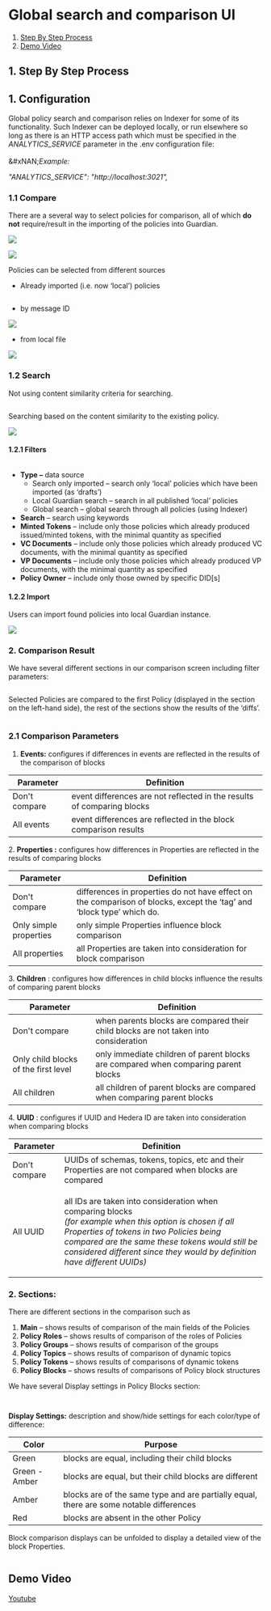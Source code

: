 # Global search and comparison UI

1. [Step By Step Process](global-search-and-comparison-ui.md#id-1.-step-by-step-process)
2. [Demo Video](global-search-and-comparison-ui.md#demo-video)

## 1. Step By Step Process

## 1. Configuration

Global policy search and comparison relies on Indexer for some of its functionality. Such Indexer can be deployed locally, or run elsewhere so long as there is an HTTP access path which must be specified in the _ANALYTICS\_SERVICE_ parameter in the .env configuration file:\
\
&#xNAN;_&#x45;xample:_&#x20;

_"ANALYTICS\_SERVICE": "http://localhost:3021",_

### **1.1 Compare**

There are a several way to select policies for comparison, all of which **do not** require/result in the importing of the policies into Guardian.

![](<../../../../.gitbook/assets/0 (16).png>)

![](<../../../../.gitbook/assets/1 (18).png>)

Policies can be selected from different sources

* Already imported (i.e. now ‘local’) policies

<figure><img src="../../../../.gitbook/assets/2 (20).png" alt=""><figcaption></figcaption></figure>

* by message ID

![](<../../../../.gitbook/assets/3 (17).png>)

* from local file

![](<../../../../.gitbook/assets/4 (15).png>)

### **1.2 Search**

Not using content similarity criteria for searching.

<figure><img src="../../../../.gitbook/assets/5 (18).png" alt=""><figcaption></figcaption></figure>

Searching based on the content similarity to the existing policy.

![](<../../../../.gitbook/assets/6 (17).png>)

#### **1.2.1 Filters**

<figure><img src="../../../../.gitbook/assets/7 (17).png" alt=""><figcaption></figcaption></figure>

* **Type –** data source
  * Search only imported – search only ‘local’ policies which have been imported (as ‘drafts’)
  * Local Guardian search – search in all published ‘local’ policies
  * Global search – global search through all policies (using Indexer)
* **Search** – search using keywords
* **Minted Tokens** – include only those policies which already produced issued/minted tokens, with the minimal quantity as specified
* **VC Documents** – include only those policies which already produced VC documents, with the minimal quantity as specified
* **VP Documents** – include only those policies which already produced VP documents, with the minimal quantity as specified
* **Policy Owner** – include only those owned by specific DID\[s]

#### **1.2.2 Import**

Users can import found policies into local Guardian instance.

![](<../../../../.gitbook/assets/8 (18).png>)

### 2. Comparison Result

We have several different sections in our comparison screen including filter parameters:

<figure><img src="../../../../.gitbook/assets/image (530).png" alt=""><figcaption></figcaption></figure>

Selected Policies are compared to the first Policy (displayed in the section on the left-hand side), the rest of the sections show the results of the ‘diffs’.

<figure><img src="../../../../.gitbook/assets/image (531).png" alt=""><figcaption></figcaption></figure>

### 2.1 Comparison Parameters

1. **Events:** configures if differences in events are reflected in the results of the comparison of blocks

| Parameter     | Definition                                                             |
| ------------- | ---------------------------------------------------------------------- |
| Don't compare | event differences are not reflected in the results of comparing blocks |
| All events    | event differences are reflected in the block comparison results        |

2\. **Properties :** configures how differences in Properties are reflected in the results of comparing blocks

| Parameter              | Definition                                                                                                            |
| ---------------------- | --------------------------------------------------------------------------------------------------------------------- |
| Don't compare          | differences in properties do not have effect on the comparison of blocks, except the ‘tag’ and ‘block type’ which do. |
| Only simple properties | only simple Properties influence block comparison                                                                     |
| All properties         | all Properties are taken into consideration for block comparison                                                      |

3\. **Children** : configures how differences in child blocks influence the results of comparing parent blocks

| Parameter                            | Definition                                                                           |
| ------------------------------------ | ------------------------------------------------------------------------------------ |
| Don't compare                        | when parents blocks are compared their child blocks are not taken into consideration |
| Only child blocks of the first level | only immediate children of parent blocks are compared when comparing parent blocks   |
| All children                         | all children of parent blocks are compared when comparing parent blocks              |

4\. **UUID** : configures if UUID and Hedera ID are taken into consideration when comparing blocks

| Parameter     | Definition                                                                                                                                                                                                                                                                                          |
| ------------- | --------------------------------------------------------------------------------------------------------------------------------------------------------------------------------------------------------------------------------------------------------------------------------------------------- |
| Don't compare | UUIDs of schemas, tokens, topics, etc and their Properties are not compared when blocks are compared                                                                                                                                                                                                |
| All UUID      | <p>all IDs are taken into consideration when comparing blocks<br><em>(for example when this option is chosen if all Properties of tokens in two Policies being compared are the same these tokens would still be considered different since they would by definition have different UUIDs)</em></p> |

### 2. Sections:

There are different sections in the comparison such as

1. **Main** – shows results of comparison of the main fields of the Policies
2. **Policy Roles** – shows results of comparison of the roles of Policies
3. **Policy Groups** – shows results of comparison of the groups
4. **Policy Topics** – shows results of comparison of dynamic topics
5. **Policy Tokens** – shows results of comparisons of dynamic tokens
6. **Policy Blocks** – shows results of comparisons of Policy block structures

We have several Display settings in Policy Blocks section:

<figure><img src="../../../../.gitbook/assets/image (532).png" alt=""><figcaption></figcaption></figure>

<figure><img src="../../../../.gitbook/assets/image (533).png" alt=""><figcaption></figcaption></figure>

**Display Settings:** description and show/hide settings for each color/type of difference:

| Color         | Purpose                                                                                 |
| ------------- | --------------------------------------------------------------------------------------- |
| Green         | blocks are equal, including their child blocks                                          |
| Green - Amber | blocks are equal, but their child blocks are different                                  |
| Amber         | blocks are of the same type and are partially equal, there are some notable differences |
| Red           | blocks are absent in the other Policy                                                   |

Block comparison displays can be unfolded to display a detailed view of the block Properties.

<figure><img src="../../../../.gitbook/assets/image (534).png" alt=""><figcaption></figcaption></figure>

## Demo Video

[Youtube](https://youtu.be/qzUIqAa2m4E?si=ANBfV-vmJoJsMuvq\&t=155)
